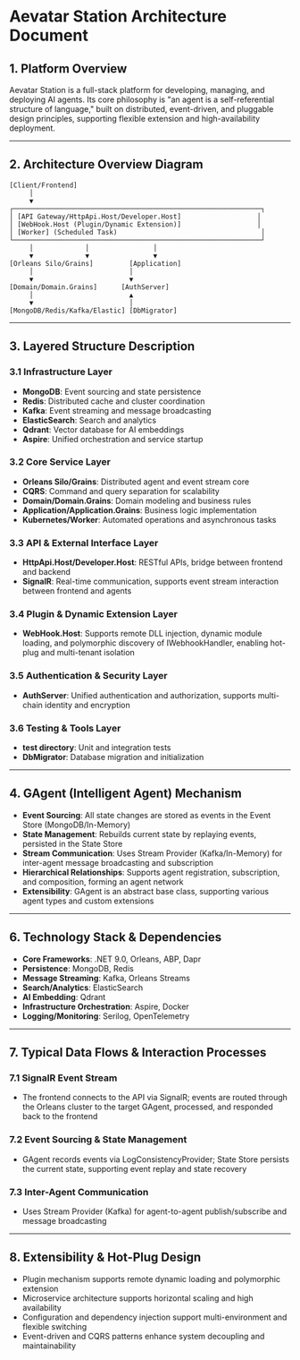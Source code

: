 # Aevatar Station Architecture Document

## 1. Platform Overview

Aevatar Station is a full-stack platform for developing, managing, and deploying AI agents. Its core philosophy is "an agent is a self-referential structure of language," built on distributed, event-driven, and pluggable design principles, supporting flexible extension and high-availability deployment.

---

## 2. Architecture Overview Diagram

```
[Client/Frontend]
     │
     ▼
┌──────────────────────────────────────────────────────────────┐
│ [API Gateway/HttpApi.Host/Developer.Host]                   │
│ [WebHook.Host (Plugin/Dynamic Extension)]                   │
│ [Worker] (Scheduled Task)                                    │
└──────────────────────────────────────────────────────────────┘
     │             │                │
     ▼             ▼                ▼
[Orleans Silo/Grains]         [Application]           
     │                        │
     ▼                        ▼
[Domain/Domain.Grains]      [AuthServer]
     │                        ▲
     ▼                        │
[MongoDB/Redis/Kafka/Elastic] [DbMigrator]
```

---

## 3. Layered Structure Description

### 3.1 Infrastructure Layer
- **MongoDB**: Event sourcing and state persistence
- **Redis**: Distributed cache and cluster coordination
- **Kafka**: Event streaming and message broadcasting
- **ElasticSearch**: Search and analytics
- **Qdrant**: Vector database for AI embeddings
- **Aspire**: Unified orchestration and service startup

### 3.2 Core Service Layer
- **Orleans Silo/Grains**: Distributed agent and event stream core
- **CQRS**: Command and query separation for scalability
- **Domain/Domain.Grains**: Domain modeling and business rules
- **Application/Application.Grains**: Business logic implementation
- **Kubernetes/Worker**: Automated operations and asynchronous tasks

### 3.3 API & External Interface Layer
- **HttpApi.Host/Developer.Host**: RESTful APIs, bridge between frontend and backend
- **SignalR**: Real-time communication, supports event stream interaction between frontend and agents

### 3.4 Plugin & Dynamic Extension Layer
- **WebHook.Host**: Supports remote DLL injection, dynamic module loading, and polymorphic discovery of IWebhookHandler, enabling hot-plug and multi-tenant isolation

### 3.5 Authentication & Security Layer
- **AuthServer**: Unified authentication and authorization, supports multi-chain identity and encryption

### 3.6 Testing & Tools Layer
- **test directory**: Unit and integration tests
- **DbMigrator**: Database migration and initialization

---

## 4. GAgent (Intelligent Agent) Mechanism

- **Event Sourcing**: All state changes are stored as events in the Event Store (MongoDB/In-Memory)
- **State Management**: Rebuilds current state by replaying events, persisted in the State Store
- **Stream Communication**: Uses Stream Provider (Kafka/In-Memory) for inter-agent message broadcasting and subscription
- **Hierarchical Relationships**: Supports agent registration, subscription, and composition, forming an agent network
- **Extensibility**: GAgent is an abstract base class, supporting various agent types and custom extensions


---

## 6. Technology Stack & Dependencies

- **Core Frameworks**: .NET 9.0, Orleans, ABP, Dapr
- **Persistence**: MongoDB, Redis
- **Message Streaming**: Kafka, Orleans Streams
- **Search/Analytics**: ElasticSearch
- **AI Embedding**: Qdrant
- **Infrastructure Orchestration**: Aspire, Docker
- **Logging/Monitoring**: Serilog, OpenTelemetry

---

## 7. Typical Data Flows & Interaction Processes

### 7.1 SignalR Event Stream
- The frontend connects to the API via SignalR; events are routed through the Orleans cluster to the target GAgent, processed, and responded back to the frontend

### 7.2 Event Sourcing & State Management
- GAgent records events via LogConsistencyProvider; State Store persists the current state, supporting event replay and state recovery

### 7.3 Inter-Agent Communication
- Uses Stream Provider (Kafka) for agent-to-agent publish/subscribe and message broadcasting

---

## 8. Extensibility & Hot-Plug Design

- Plugin mechanism supports remote dynamic loading and polymorphic extension
- Microservice architecture supports horizontal scaling and high availability
- Configuration and dependency injection support multi-environment and flexible switching
- Event-driven and CQRS patterns enhance system decoupling and maintainability
